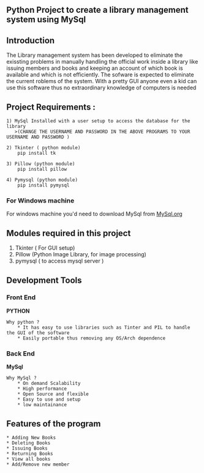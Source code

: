 ## Python Project to create a library management system using MySql 

## Introduction 
The Library management system has been developed to eliminate the exissting problems in manually handling the official work inside a library like issuing members and books and keeping an account of which book is available and which is not efficiently. The sofware is expected to eliminate the current roblems of the system. With a pretty GUI anyone even a kid can use this software thus no extraordinary knowledge of computers is needed


## Project Requirements :
    1) MySql Installed with a user setup to access the database for the library 
       >(CHANGE THE USERNAME AND PASSWORD IN THE ABOVE PROGRAMS TO YOUR USERNAME AND PASSWORD )
    
    2) Tkinter ( python module)
        pip install tk

    3) Pillow (python module)
        pip install pillow
    
    4) Pymysql (python module)
        pip install pymysql 
    
### For Windows machine 

For windows machine you'd need to download MySql from [MySql.org](https://www.mysql.com/downloads/ "MySql Download")


## Modules required in this project 
1) Tkinter ( For GUI setup)
2) Pillow  (Python Image Library, for image processing)
3) pymysql ( to access mysql server )

## Development Tools 

### Front End 

**PYTHON**
    
    Why python ?
        * It has easy to use libraries such as Tinter and PIL to handle the GUI of the software
        * Easily portable thus removing any OS/Arch dependence

### Back End

**MySql**
    
    Why MySql ?
        * On demand Scalability
        * High performance 
        * Open Source and flexible
        * Easy to use and setup 
        * low maintainance
    

## Features of the program 
    * Adding New Books
    * Deleting Books
    * Issuing Books
    * Returning Books
    * View all books
    * Add/Remove new member 

